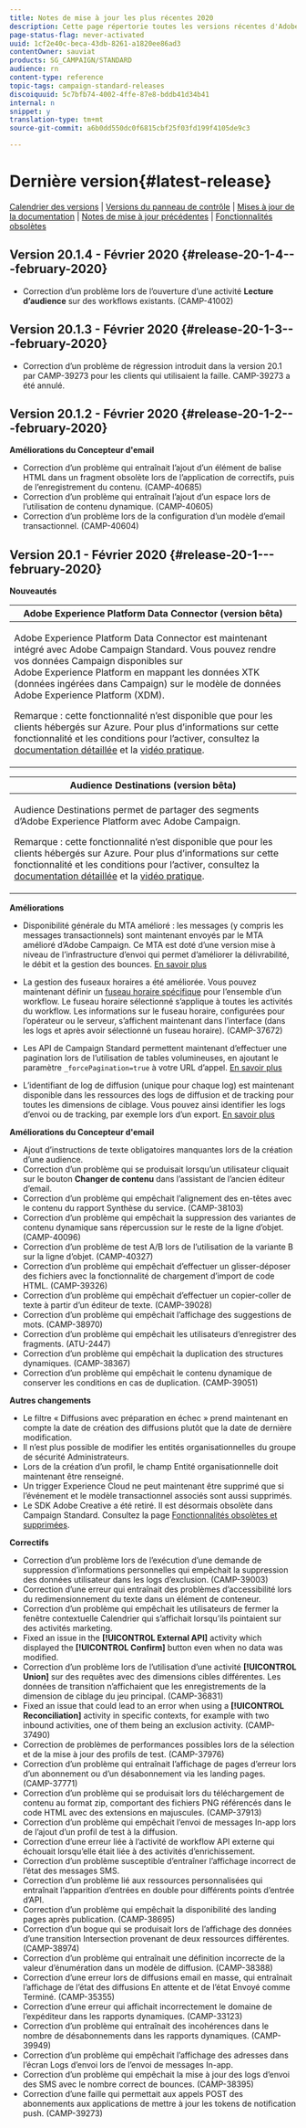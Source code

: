 ```yaml
---
title: Notes de mise à jour les plus récentes 2020
description: Cette page répertorie toutes les versions récentes d'Adobe Campaign Standard.
page-status-flag: never-activated
uuid: 1cf2e40c-beca-43db-8261-a1820ee86ad3
contentOwner: sauviat
products: SG_CAMPAIGN/STANDARD
audience: rn
content-type: reference
topic-tags: campaign-standard-releases
discoiquuid: 5c7bfb74-4002-4ffe-87e8-bddb41d34b41
internal: n
snippet: y
translation-type: tm+mt
source-git-commit: a6b0dd550dc0f6815cbf25f03fd199f4105de9c3

---
```



# Dernière version{#latest-release}

[Calendrier des versions](https://helpx.adobe.com/campaign/kb/acs-release-planning.html) | [Versions du panneau de contrôle](https://docs.adobe.com/content/help/en/control-panel/using/release-notes.html) | [Mises à jour de la documentation](../../rn/using/documentation-updates.md) | [Notes de mise à jour précédentes](../../rn/using/release-notes-2019.md) | [Fonctionnalités obsolètes](https://helpx.adobe.com/campaign/kb/acs-deprecated-and-removed-features.html)

## Version 20.1.4 - Février 2020    {#release-20-1-4---february-2020}

* Correction d’un problème lors de l’ouverture d’une activité **Lecture d’audience** sur des workflows existants. (CAMP-41002)

## Version 20.1.3 - Février 2020    {#release-20-1-3---february-2020}

* Correction d’un problème de régression introduit dans la version 20.1 par CAMP-39273 pour les clients qui utilisaient la faille. CAMP-39273 a été annulé.

## Version 20.1.2 - Février 2020    {#release-20-1-2---february-2020}

**Améliorations du Concepteur d&#39;email**

* Correction d’un problème qui entraînait l’ajout d’un élément de balise HTML dans un fragment obsolète lors de l’application de correctifs, puis de l’enregistrement du contenu. (CAMP-40685)
* Correction d’un problème qui entraînait l’ajout d’un espace lors de l’utilisation de contenu dynamique. (CAMP-40605)
* Correction d’un problème lors de la configuration d’un modèle d’email transactionnel. (CAMP-40604)

## Version 20.1 - Février 2020 {#release-20-1---february-2020}

**Nouveautés**


<table> 
 <thead> 
  <tr> 
   <th> <strong>Adobe Experience Platform Data Connector (version bêta)</strong><br /> </th> 
  </tr> 
 </thead> 
 <tbody> 
  <tr> 
   <td> <p>Adobe Experience Platform Data Connector est maintenant intégré avec Adobe Campaign Standard. Vous pouvez rendre vos données Campaign disponibles sur Adobe Experience Platform en mappant les données XTK (données ingérées dans Campaign) sur le modèle de données Adobe Experience Platform (XDM). </p>
    <p>Remarque : cette fonctionnalité n’est disponible que pour les clients hébergés sur Azure. Pour plus d’informations sur cette fonctionnalité et les conditions pour l’activer, consultez la <a href="../../administration/using/aep-about-data-connector.md">documentation détaillée</a> et la <a href="https://docs.adobe.com/content/help/en/campaign-learn/campaign-standard-tutorials/administrating/adobe-experience-platform-data-connector/understanding-the-adobe-experience-platform-data-connector.html">vidéo pratique</a>.</p>
   </td> 
  </tr> 
 </tbody> 
</table>

<table> 
 <thead> 
  <tr> 
   <th> <strong>Audience Destinations (version bêta) </strong><br /> </th> 
  </tr> 
 </thead> 
 <tbody> 
  <tr> 
   <td> <p>Audience Destinations permet de partager des segments d’Adobe Experience Platform avec Adobe Campaign.</p>
    <p>Remarque : cette fonctionnalité n’est disponible que pour les clients hébergés sur Azure. Pour plus d’informations sur cette fonctionnalité et les conditions pour l’activer, consultez la <a href="../../audiences/using/aep-about-audience-destinations-service.md">documentation détaillée</a> et la <a href="https://docs.adobe.com/content/help/en/campaign-learn/campaign-standard-tutorials/profiles-and-audiences/audience-destinations/audience-destinations-overview.html">vidéo pratique</a>. </p>
   </td> 
  </tr> 
 </tbody> 
</table>

**Améliorations**

* Disponibilité générale du MTA amélioré : les messages (y compris les messages transactionnels) sont maintenant envoyés par le MTA amélioré d’Adobe Campaign. Ce MTA est doté d’une version mise à niveau de l’infrastructure d’envoi qui permet d’améliorer la délivrabilité, le débit et la gestion des bounces. [En savoir plus](https://helpx.adobe.com/campaign/kb/campaign-enhanced-mta.html)

* La gestion des fuseaux horaires a été améliorée. Vous pouvez maintenant définir un [fuseau horaire spécifique](../../automating/using/building-a-workflow.md) pour l’ensemble d’un workflow. Le fuseau horaire sélectionné s’applique à toutes les activités du workflow. Les informations sur le fuseau horaire, configurées pour l’opérateur ou le serveur, s’affichent maintenant dans l’interface (dans les logs et après avoir sélectionné un fuseau horaire). (CAMP-37672)

* Les API de Campaign Standard permettent maintenant d’effectuer une pagination lors de l’utilisation de tables volumineuses, en ajoutant le paramètre `_forcePagination=true` à votre URL d’appel. [En savoir plus](../../api/using/pagination.md)

* L’identifiant de log de diffusion (unique pour chaque log) est maintenant disponible dans les ressources des logs de diffusion et de tracking pour toutes les dimensions de ciblage. Vous pouvez ainsi identifier les logs d’envoi ou de tracking, par exemple lors d’un export. [En savoir plus](../../automating/using/exporting-logs.md)

**Améliorations du Concepteur d&#39;email**

* Ajout d’instructions de texte obligatoires manquantes lors de la création d’une audience.
* Correction d’un problème qui se produisait lorsqu’un utilisateur cliquait sur le bouton **Changer de contenu** dans l’assistant de l’ancien éditeur d’email.
* Correction d’un problème qui empêchait l’alignement des en-têtes avec le contenu du rapport Synthèse du service. (CAMP-38103)
* Correction d’un problème qui empêchait la suppression des variantes de contenu dynamique sans répercussion sur le reste de la ligne d’objet. (CAMP-40096)
* Correction d’un problème de test A/B lors de l’utilisation de la variante B sur la ligne d’objet. (CAMP-40327)
* Correction d’un problème qui empêchait d’effectuer un glisser-déposer des fichiers avec la fonctionnalité de chargement d’import de code HTML. (CAMP-39326)
* Correction d’un problème qui empêchait d’effectuer un copier-coller de texte à partir d’un éditeur de texte. (CAMP-39028)
* Correction d’un problème qui empêchait l’affichage des suggestions de mots. (CAMP-38970)
* Correction d’un problème qui empêchait les utilisateurs d’enregistrer des fragments. (ATU-2447)
* Correction d’un problème qui empêchait la duplication des structures dynamiques. (CAMP-38367)
* Correction d’un problème qui empêchait le contenu dynamique de conserver les conditions en cas de duplication. (CAMP-39051)

**Autres changements**

* Le filtre « Diffusions avec préparation en échec » prend maintenant en compte la date de création des diffusions plutôt que la date de dernière modification.
* Il n’est plus possible de modifier les entités organisationnelles du groupe de sécurité Administrateurs.
* Lors de la création d’un profil, le champ Entité organisationnelle doit maintenant être renseigné.
* Un trigger Experience Cloud ne peut maintenant être supprimé que si l’événement et le modèle transactionnel associés sont aussi supprimés.
* Le SDK Adobe Creative a été retiré. Il est désormais obsolète dans Campaign Standard. Consultez la page [Fonctionnalités obsolètes et supprimées](https://helpx.adobe.com/campaign/kb/acs-deprecated-and-removed-features.html).


**Correctifs**

* Correction d’un problème lors de l’exécution d’une demande de suppression d’informations personnelles qui empêchait la suppression des données utilisateur dans les logs d’exclusion. (CAMP-39003)
* Correction d’une erreur qui entraînait des problèmes d’accessibilité lors du redimensionnement du texte dans un élément de conteneur.
* Correction d’un problème qui empêchait les utilisateurs de fermer la fenêtre contextuelle Calendrier qui s’affichait lorsqu’ils pointaient sur des activités marketing.
* Fixed an issue in the **[!UICONTROL External API]** activity which displayed the **[!UICONTROL Confirm]** button even when no data was modified.
* Correction d’un problème lors de l’utilisation d’une activité **[!UICONTROL Union]** sur des requêtes avec des dimensions cibles différentes. Les données de transition n’affichaient que les enregistrements de la dimension de ciblage du jeu principal. (CAMP-36831)
* Fixed an issue that could lead to an error when using a **[!UICONTROL Reconciliation]** activity in specific contexts, for example with two inbound activities, one of them being an exclusion activity. (CAMP-37490)
* Correction de problèmes de performances possibles lors de la sélection et de la mise à jour des profils de test. (CAMP-37976)
* Correction d’un problème qui entraînait l’affichage de pages d’erreur lors d’un abonnement ou d’un désabonnement via les landing pages. (CAMP-37771)
* Correction d’un problème qui se produisait lors du téléchargement de contenu au format zip, comportant des fichiers PNG référencés dans le code HTML avec des extensions en majuscules. (CAMP-37913)
* Correction d’un problème qui empêchait l’envoi de messages In-app lors de l’ajout d’un profil de test à la diffusion.
* Correction d’une erreur liée à l’activité de workflow API externe qui échouait lorsqu’elle était liée à des activités d’enrichissement.
* Correction d’un problème susceptible d’entraîner l’affichage incorrect de l’état des messages SMS.
* Correction d’un problème lié aux ressources personnalisées qui entraînait l’apparition d’entrées en double pour différents points d’entrée d’API.
* Correction d’un problème qui empêchait la disponibilité des landing pages après publication. (CAMP-38695)
* Correction d’un bogue qui se produisait lors de l’affichage des données d’une transition Intersection provenant de deux ressources différentes. (CAMP-38974)
* Correction d’un problème qui entraînait une définition incorrecte de la valeur d’énumération dans un modèle de diffusion. (CAMP-38388)
* Correction d’une erreur lors de diffusions email en masse, qui entraînait l’affichage de l’état des diffusions En attente et de l’état Envoyé comme Terminé. (CAMP-35355)
* Correction d’une erreur qui affichait incorrectement le domaine de l’expéditeur dans les rapports dynamiques. (CAMP-33123)
* Correction d’un problème qui entraînait des incohérences dans le nombre de désabonnements dans les rapports dynamiques. (CAMP-39949)
* Correction d’un problème qui empêchait l’affichage des adresses dans l’écran Logs d’envoi lors de l’envoi de messages In-app.
* Correction d’un problème qui empêchait la mise à jour des logs d’envoi des SMS avec le nombre correct de bounces. (CAMP-38395)
* Correction d’une faille qui permettait aux appels POST des abonnements aux applications de mettre à jour les tokens de notification push. (CAMP-39273)
